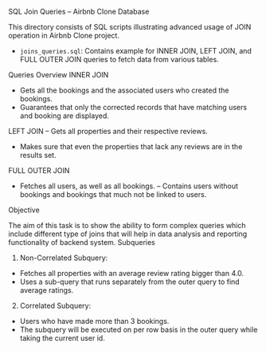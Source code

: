 SQL Join Queries – Airbnb Clone Database

This directory consists of SQL scripts illustrating advanced usage of JOIN operation in Airbnb Clone project.


- `joins_queries.sql`: Contains example for INNER JOIN, LEFT JOIN, and FULL OUTER JOIN queries to fetch data from various tables.

Queries Overview
INNER JOIN
   - Gets all the bookings and the associated users who created the bookings.
   - Guarantees that only the corrected records that have matching users and booking are displayed.

LEFT JOIN
   – Gets all properties and their respective reviews.
   - Makes sure that even the properties that lack any reviews are in the results set.

FULL OUTER JOIN
   - Fetches all users, as well as all bookings.
   – Contains users without bookings and bookings that much not be linked to users.

Objective

The aim of this task is to show the ability to form complex queries which include different type of joins that will help in data analysis and reporting functionality of backend system.
 Subqueries

 1. Non-Correlated Subquery:
- Fetches all properties with an average review rating bigger than 4.0.
- Uses a sub-query that runs separately from the outer query to find average ratings.

2. Correlated Subquery:
- Users who have made more than 3 bookings.
- The subquery will be executed on per row basis in the outer query while taking the current user id.
